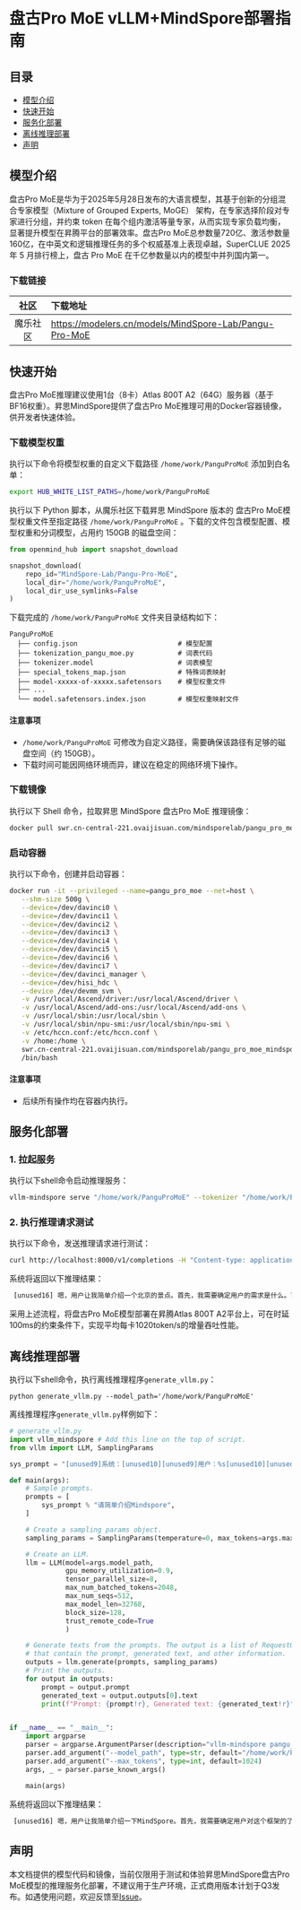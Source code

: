 # 盘古Pro MoE vLLM+MindSpore部署指南

## 目录
- [模型介绍](#模型介绍)
- [快速开始](#快速开始)
- [服务化部署](#服务化部署)
- [离线推理部署](#离线推理部署)
- [声明](#声明)

## 模型介绍
盘古Pro MoE是华为于2025年5月28日发布的大语言模型，其基于创新的分组混合专家模型（Mixture of Grouped Experts, MoGE） 架构，在专家选择阶段对专家进行分组，并约束 token 在每个组内激活等量专家，从而实现专家负载均衡，显著提升模型在昇腾平台的部署效率。盘古Pro MoE总参数量720亿、激活参数量160亿，在中英文和逻辑推理任务的多个权威基准上表现卓越，SuperCLUE 2025 年 5 月排行榜上，盘古 Pro MoE 在千亿参数量以内的模型中并列国内第一。

### 下载链接

|  社区  | 下载地址                                                      |
|:----:|:----------------------------------------------------------|
| 魔乐社区 | https://modelers.cn/models/MindSpore-Lab/Pangu-Pro-MoE |


## 快速开始
盘古Pro MoE推理建议使用1台（8卡）Atlas 800T A2（64G）服务器（基于BF16权重）。昇思MindSpore提供了盘古Pro MoE推理可用的Docker容器镜像，供开发者快速体验。

### 下载模型权重

执行以下命令将模型权重的自定义下载路径 `/home/work/PanguProMoE` 添加到白名单：

```bash
export HUB_WHITE_LIST_PATHS=/home/work/PanguProMoE
```

执行以下 Python 脚本，从魔乐社区下载昇思 MindSpore 版本的 盘古Pro MoE模型权重文件至指定路径 `/home/work/PanguProMoE` 。下载的文件包含模型配置、模型权重和分词模型，占用约 150GB 的磁盘空间：

```python
from openmind_hub import snapshot_download

snapshot_download(
    repo_id="MindSpore-Lab/Pangu-Pro-MoE",
    local_dir="/home/work/PanguProMoE",
    local_dir_use_symlinks=False
)
```

下载完成的 `/home/work/PanguProMoE` 文件夹目录结构如下：

```text
PanguProMoE
  ├── config.json                         # 模型配置
  ├── tokenization_pangu_moe.py           # 词表代码
  ├── tokenizer.model                     # 词表模型
  ├── special_tokens_map.json             # 特殊词表映射
  ├── model-xxxxx-of-xxxxx.safetensors    # 模型权重文件
  ├── ...
  └── model.safetensors.index.json        # 模型权重映射文件

```

#### 注意事项

- `/home/work/PanguProMoE` 可修改为自定义路径，需要确保该路径有足够的磁盘空间（约 150GB）。
- 下载时间可能因网络环境而异，建议在稳定的网络环境下操作。

### 下载镜像

执行以下 Shell 命令，拉取昇思 MindSpore 盘古Pro MoE 推理镜像：

```bash
docker pull swr.cn-central-221.ovaijisuan.com/mindsporelab/pangu_pro_moe_mindspore-infer:800-A2-20250623
```

### 启动容器

执行以下命令，创建并启动容器：

```bash
docker run -it --privileged --name=pangu_pro_moe --net=host \
   --shm-size 500g \
   --device=/dev/davinci0 \
   --device=/dev/davinci1 \
   --device=/dev/davinci2 \
   --device=/dev/davinci3 \
   --device=/dev/davinci4 \
   --device=/dev/davinci5 \
   --device=/dev/davinci6 \
   --device=/dev/davinci7 \
   --device=/dev/davinci_manager \
   --device=/dev/hisi_hdc \
   --device /dev/devmm_svm \
   -v /usr/local/Ascend/driver:/usr/local/Ascend/driver \
   -v /usr/local/Ascend/add-ons:/usr/local/Ascend/add-ons \
   -v /usr/local/sbin:/usr/local/sbin \
   -v /usr/local/sbin/npu-smi:/usr/local/sbin/npu-smi \
   -v /etc/hccn.conf:/etc/hccn.conf \
   -v /home:/home \
   swr.cn-central-221.ovaijisuan.com/mindsporelab/pangu_pro_moe_mindspore-infer:800-A2-20250623 \
   /bin/bash
```

#### 注意事项

- 后续所有操作均在容器内执行。

## 服务化部署

### 1. 拉起服务

执行以下shell命令启动推理服务：

```bash
vllm-mindspore serve "/home/work/PanguProMoE" --tokenizer "/home/work/PanguProMoE" --trust-remote-code --tensor-parallel-size=8 --gpu-memory-utilization=0.9 --max-num-batched-tokens=2048 --max-num-seqs=512 --block-size=128 --max-model-len=32768
```

### 2. 执行推理请求测试

执行以下命令，发送推理请求进行测试：

```bash
curl http://localhost:8000/v1/completions -H "Content-type: application/json" -d '{"model": "/home/work/PanguProMoE", "prompts": "[unused9]系统：[unused10][unused9]用户：请简单介绍一个北京的景点[unused10][unused9]助手：", "max_new_tokens": 1024, "temperature": 0.0} &
```

系统将返回以下推理结果：
```txt
 [unused16] 嗯，用户让我简单介绍一个北京的景点。首先，我需要确定用户的需求是什么。可能他们计划去北京旅游，或者在做相关的项目，需要快速了解一个景点。用户提到“简单介绍”，所以不需要太详细的信息，但关键点要涵盖到。\n\n接下来，我得选一个北京最有代表性的景点。故宫肯定是首选，因为它不仅是北京的标志性建筑，也是世界文化遗产，知名度高，信息也容易整理。不过，也有可能用户想了解其他景点，比如长城、颐和园或者天坛。但考虑到故宫的综合性，可能更适合作为例子。\n\n然后，我需要确定介绍的结构。通常包括名称、位置、历史背景、主要看点、特色以及参观提示。这样用户能快速获取关键信息。比如故宫的历史背景，从明朝开始，建筑规模，文物收藏，这些都是重点。\n\n还要注意语言简洁，避免使用复杂术语。比如提到“世界最大宫殿建筑群”这样的数据，既准确又易懂。另外，参观提示部分也很重要，比如开放时间和提前预约，这对游客来说很实用。\n\n可能用户没有说出来的深层需求是希望了解如何有效参观故宫，或者有什么特别值得注意的地方。所以除了基本介绍，加入一些实用信息会更好。比如提到最佳参观时间避开节假日，或者推荐路线，但用户要求简单，所以可能不需要太详细。\n\n另外，要检查有没有错误信息。比如故宫的占地面积、房间数量这些数据是否准确。确认无误后，再组织语言，确保流畅自然。最后，用友好的结尾邀请用户进一步提问，增加互动性。 [unused17] 好的！这里为您介绍北京著名的**故宫博物院**（简称故宫）：\n\n**故宫**是中国明清两代的皇家宫殿，位于北京市中心，旧称“紫禁城”，始建于明永乐四年（1406年），历时14年建成。它是世界现存最大、保存最完整的木质结构古建筑群，1987年被列为世界文化遗产。\n\n**主要看点**：  \n1. **建筑群**：以太和殿、中和殿、保和殿为中心，对称布局，体现古代皇家建筑的恢弘与对称美学。  \n2. **文物藏品**：馆藏近200万件文物，包括陶瓷、书画、宫廷器具等，如《清明上河图》真迹曾在此展出。  \n3. **文化体验**：可参与“故宫讲解”或观看《石渠宝笈》等专题展览，感受历史与艺术的交融。  \n\n**特色**：  \n- 占地面积72万平方米，有9999间房屋（实为约8707间）。  \n- 四季景色各异，春天的海棠、秋天的银杏尤为迷人。  \n\n**参观提示**：  \n- 需提前通过官网或小程序预约购票（旺季约60元/人）。  \n- 建议预留半天至一天时间，跟随导览路线深入了解。  \n\n故宫不仅是中国历史的见证，更是全球游客了解中国传统文化的窗口。如果有具体需求，可以进一步探讨哦！
```

采用上述流程，将盘古Pro MoE模型部署在昇腾Atlas 800T A2平台上，可在时延100ms的约束条件下，实现平均每卡1020token/s的增量吞吐性能。

## 离线推理部署

执行以下shell命令，执行离线推理程序`generate_vllm.py`：
```shell
python generate_vllm.py --model_path='/home/work/PanguProMoE'
```

离线推理程序`generate_vllm.py`样例如下：
```python
# generate_vllm.py
import vllm_mindspore # Add this line on the top of script.
from vllm import LLM, SamplingParams

sys_prompt = "[unused9]系统：[unused10][unused9]用户：%s[unused10][unused9]助手："

def main(args):
    # Sample prompts.
    prompts = [
        sys_prompt % "请简单介绍Mindspore",
    ]

    # Create a sampling params object.
    sampling_params = SamplingParams(temperature=0, max_tokens=args.max_tokens)

    # Create an LLM.
    llm = LLM(model=args.model_path,
              gpu_memory_utilization=0.9,
              tensor_parallel_size=8,
              max_num_batched_tokens=2048,
              max_num_seqs=512,
              max_model_len=32768,
              block_size=128,
              trust_remote_code=True
              )

    # Generate texts from the prompts. The output is a list of RequestOutput objects
    # that contain the prompt, generated text, and other information.
    outputs = llm.generate(prompts, sampling_params)
    # Print the outputs.
    for output in outputs:
        prompt = output.prompt
        generated_text = output.outputs[0].text
        print(f"Prompt: {prompt!r}, Generated text: {generated_text!r}")


if __name__ == "__main__":
    import argparse
    parser = argparse.ArgumentParser(description="vllm-mindspore pangu_pro_moe demo")
    parser.add_argument("--model_path", type=str, default="/home/work/PanguProMoE")
    parser.add_argument("--max_tokens", type=int, default=1024)
    args, _ = parser.parse_known_args()

    main(args)
```

系统将返回以下推理结果：
```txt
 [unused16] 嗯，用户让我简单介绍一下MindSpore。首先，我需要确定用户对这个框架的了解程度。可能他们听说过TensorFlow或PyTorch，但不太清楚MindSpore有什么不同。我应该先介绍MindSpore的基本信息，比如它是华为开发的，开源的深度学习框架。\n\n接下来，用户可能想知道为什么选择MindSpore而不是其他框架。这时候需要提到它的跨平台特性，支持云端、边缘和移动端，这对现在的AI应用很重要。另外，自动并行和异构计算支持也是华为的优势，特别是结合他们的硬件产品，比如昇腾芯片，这点应该强调。\n\n然后，用户可能关心它的易用性。MindSpore的API设计是否友好，有没有像PyTorch那样的动态图机制，这对开发者来说很重要。还有模型可视化工具，能帮助调试和理解模型结构，这也是一个卖点。\n\n性能方面，自动混合精度和高效推理是关键点，特别是对于企业用户来说，推理速度直接影响应用效果。另外，隐私保护功能，比如联邦学习和差分隐私，可能对处理敏感数据的用户很有用，这也是当前的热点话题。\n\n生态方面，需要提到社区支持和与其他框架的兼容性，比如ONNX和TensorFlow的模型转换，这样用户知道迁移成本不高。最后，适用场景部分，可以举几个例子，比如计算机视觉、自然语言处理，还有华为在边缘计算上的应用，比如手机和物联网设备。\n\n可能用户没有明确说出来的需求是，他们可能在考虑是否从其他框架迁移到MindSpore，或者寻找适合他们项目的框架。所以需要强调MindSpore的优势，比如分布式训练的简便性，跨平台部署，以及华为的硬件支持，这些可能成为他们选择的关键因素。\n\n需要避免使用太多技术术语，保持解释简洁明了。同时，确保覆盖主要特点，让用户有一个全面的了解，但不过于深入细节。最后，总结适用场景，帮助他们判断是否适合他们的需求。 [unused17] MindSpore 是华为公司开发的**开源深度学习框架**，旨在为开发者提供高效、灵活且易于使用的工具，支持人工智能模型的开发、训练和部署。以下是其核心特点和优势：\n\n---\n\n### **核心特性**\n1. **跨平台支持**  \n   - 支持云端、边缘设备（如手机、IoT设备）和云端服务器等多种部署场景，适配华为昇腾（Ascend）芯片、GPU（如英伟达）和CPU。\n   - 提供**异构计算**能力，可自动分配计算资源，优化性能。\n\n2. **自动并行与分布式训练**  \n   - 独创的**自动并行技术**（Auto Parallel），简化大规模分布式训练，提升计算效率。\n   - 支持数据并行、模型并行等多种策略，适合处理复杂模型和大规模数据集。\n\n3. **动态图与静态图融合**  \n   - 结合动态图的灵活性和静态图的优化优势，开发者可通过**Eager模式**（动态图）快速调试，通过**Graph模式**（静态图）提升训练效率。\n\n4. **模型可视化与调试工具**  \n   - 提供模型结构可视化工具（如MindSpore ModelZoo），帮助开发者直观理解模型架构和计算流程。\n\n5. **高效推理与优化**  \n   - 支持自动混合精度（AMP）、算子融合等技术，显著提升推理速度，降低资源消耗。\n\n6. **隐私保护**  \n   - 集成联邦学习、差分隐私等技术，适用于医疗、金融等敏感数据场景。\n\n---\n\n### **优势亮点**\n- **易用性**：API设计简洁，兼容PyTorch、TensorFlow等框架的编程习惯，降低学习成本。\n- **性能优异**：针对华为昇腾芯片深度优化，在昇腾硬件上性能领先。\n- **开源生态**：开放源代码（GitHub托管），拥有活跃社区和丰富的预训练模型库（ModelZoo）。\n- **跨框架兼容**：支持ONNX、TensorFlow模型转换，方便与其他框架协同使用。\n\n---\n\n### **适用场景**\n- **计算机视觉**：图像分类、目标检测、视频分析等。\n- **自然语言处理**：文本生成、机器翻译、情感分析等。\n- **语音处理**：语音识别、语音合成。\n- **边缘AI**：轻量化模型部署到手机、无人机等设备。\n- **科学研究**：如药物研发、气象预测等领域的数值模拟。\n\n---\n\n### **华为生态协同**\nMindSpore 与华为云（ModelArts）、昇腾AI处理器（Ascend）深度集成，提供端到端的AI解决方案，尤其适合需要高性能计算和低延迟部署的场景。\n\n如果需要快速上手，可以参考官方文档和示例代码：[MindSpore官网](https://www.mindspore.cn/)。
```

## 声明
本文档提供的模型代码和镜像，当前仅限用于测试和体验昇思MindSpore盘古Pro MoE模型的推理服务化部署，不建议用于生产环境，正式商用版本计划于Q3发布。如遇使用问题，欢迎反馈至[Issue](https://gitee.com/mindspore/vllm-mindspore/issues/new)。